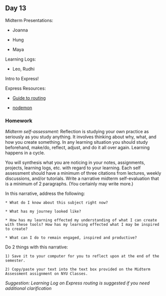 ## Day 13

Midterm Presentations:

* Joanna

* Hung

* Maya

Learning Logs:

* Leo, Rudhi

Intro to Express!

Express Resources:

* [Guide to routing](https://expressjs.com/en/guide/routing.html)

* [nodemon](https://www.npmjs.com/package/nodemon)

### Homework

*Midterm self-assessment:*
Reflection is studying your own practice as seriously as you study anything. It involves thinking about why, what, and how you create something. In any learning situation you should study beforehand, make/do, reflect, adjust, and do it all over again. Learning happens in a cycle.

You will synthesis what you are noticing in your notes, assignments, projects, learning logs, etc. with regard to your learning. Each self assessment should have a minimum of three citations from lectures, weekly discussions, and/or tutorials. Write a narrative midterm self-evaluation that is a minimum of 2 paragraphs. (You certainly may write more.)

In this narrative, address the following:

    * What do I know about this subject right now?

    * What has my journey looked like?

    * How has my learning effected my understanding of what I can create with these tools? How has my learning effected what I may be inspired to create?
    
    * What can I do to remain engaged, inspired and productive?
    
Do 2 things with this narrative:
    
    1) Save it to your computer for you to reflect upon at the end of the semester.
    
    2) Copy/paste your text into the text box provided on the Midterm Assessment assignment on NYU Classes.
    

*Suggestion: Learning Log on Express routing is suggested if you need additional clarification*
